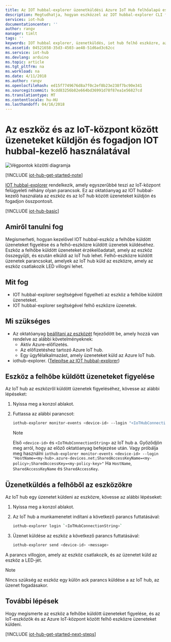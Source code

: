 ```yaml
---
title: Az IOT hubbal-explorer üzenetküldési Azure IoT Hub felhőalapú eszközök felügyelete |} Microsoft Docs
description: Megtudhatja, hogyan eszközzel az IOT hubbal-explorer CLI figyelő eszközre cloud (D2C) üzenetek és felhő küldeni az Azure IoT Hub eszköz (C2D) üzeneteket.
services: iot-hub
documentationcenter: ''
author: rangv
manager: timlt
tags: ''
keywords: IOT hubbal explorer, üzenetküldés, iot hub felhő eszközre, az eszköz üzenetkezelés felhő felhőalapú eszköz
ms.assetid: 04521658-35d3-4503-ae48-51d6ad3c62cc
ms.service: iot-hub
ms.devlang: arduino
ms.topic: article
ms.tgt_pltfrm: na
ms.workload: na
ms.date: 4/11/2018
ms.author: rangv
ms.openlocfilehash: ed15f7749676d8a7f0c2ef8b23e238f7bc90e341
ms.sourcegitcommit: 9cdd83256b82e664bd36991d78f87ea1e56827cd
ms.translationtype: MT
ms.contentlocale: hu-HU
ms.lasthandoff: 04/16/2018
---
```

# <a name="use-iothub-explorer-to-send-and-receive-messages-between-your-device-and-iot-hub"></a>Az eszköz és az IoT-központ között üzeneteket küldjön és fogadjon IOT hubbal-kezelő használatával

![Végpontok közötti diagramja](media/iot-hub-get-started-e2e-diagram/2.png)

[!INCLUDE [iot-hub-get-started-note](../../includes/iot-hub-get-started-note.md)]

[IOT hubbal-explorer](https://github.com/azure/iothub-explorer) rendelkezik, amely egyszerűbbé teszi az IoT-központ felügyeleti néhány olyan parancsok. Ez az oktatóanyag az IOT hubbal-kezelő használata az eszköz és az IoT hub között üzeneteket küldjön és fogadjon összpontosít.

[!INCLUDE [iot-hub-basic](../../includes/iot-hub-basic-partial.md)]

## <a name="what-you-will-learn"></a>Amiről tanulni fog

Megismerheti, hogyan kezelővel IOT hubbal-eszköz a felhőbe küldött üzeneteket figyelése és a felhő-eszközre küldött üzenetek küldéséhez. Eszköz a felhőbe küldött üzeneteket érzékelőadatait, amely az eszköz összegyűjti, és ezután elküldi az IoT hub lehet. Felhő-eszközre küldött üzenetek parancsokat, amelyek az IoT hub küld az eszközre, amely az eszköz csatlakozik LED villogni lehet.

## <a name="what-you-will-do"></a>Mit fog

- IOT hubbal-explorer segítségével figyelheti az eszköz a felhőbe küldött üzeneteket.
- IOT hubbal-explorer segítségével felhő eszközre üzenetek.

## <a name="what-you-need"></a>Mi szükséges

- Az oktatóanyag [beállítani az eszközét](iot-hub-raspberry-pi-kit-node-get-started.md) fejeződött be, amely hozzá van rendelve az alábbi követelményeknek:
  - Aktív Azure-előfizetés.
  - Az előfizetéshez tartozó Azure IoT hub.
  - Egy ügyfélalkalmazást, amely üzeneteket küld az Azure IoT hub.
- iothub-explorer. ([Telepítse az IOT hubbal-explorer](https://github.com/azure/iothub-explorer))

## <a name="monitor-device-to-cloud-messages"></a>Eszköz a felhőbe küldött üzeneteket figyelése

Az IoT hub az eszközről küldött üzenetek figyeléséhez, kövesse az alábbi lépéseket:

1. Nyissa meg a konzol ablakot.
1. Futtassa az alábbi parancsot:

   ```bash
   iothub-explorer monitor-events <device-id> --login "<IoTHubConnectionString>"
   ```

   > [!Note]
   > Első `<device-id>` és `<IoTHubConnectionString>` az IoT hub a. Győződjön meg arról, hogy az előző oktatóanyag befejezése után. Vagy próbálja meg használni `iothub-explorer monitor-events <device-id> --login "HostName=<my-hub>.azure-devices.net;SharedAccessKeyName=<my-policy>;SharedAccessKey=<my-policy-key>"` Ha `HostName`, `SharedAccessKeyName` és `SharedAccessKey`.

## <a name="send-cloud-to-device-messages"></a>Üzenetküldés a felhőből az eszközökre

Az IoT hub egy üzenetet küldeni az eszközre, kövesse az alábbi lépéseket:

1. Nyissa meg a konzol ablakot.
1. Az IoT hub a munkamenetet indítani a következő parancs futtatásával:

   ```bash
   iothub-explorer login `<IoTHubConnectionString>`
   ```

1. Üzenet küldése az eszköz a következő parancs futtatásával:

   ```bash
   iothub-explorer send <device-id> <message>
   ```

A parancs villogjon, amely az eszköz csatlakozik, és az üzenetet küld az eszköz a LED-jét.

> [!Note]
> Nincs szükség az eszköz egy külön ack parancs küldése a az IoT hub, az üzenet fogadásakor.

## <a name="next-steps"></a>További lépések

Hogy megismerte az eszköz a felhőbe küldött üzeneteket figyelése, és az IoT-eszközök és az Azure IoT-központ között felhő eszközre üzeneteket küldeni.

[!INCLUDE [iot-hub-get-started-next-steps](../../includes/iot-hub-get-started-next-steps.md)]
